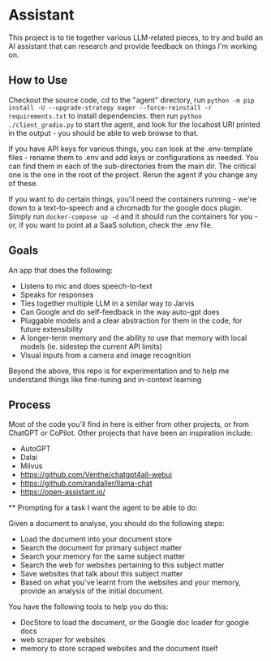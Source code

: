 # Assistant

This project is to tie together various LLM-related pieces, to try and build an AI assistant that can research and provide feedback on things I'm working on.

## How to Use

Checkout the source code, cd to the "agent" directory, run `python -m pip install -U --upgrade-strategy eager --force-reinstall -r requirements.txt` to install dependencies.
then run `python ./client_gradio.py` to start the agent, and look for the locahost URI printed in the output - you should
be able to web browse to that.

If you have API keys for various things, you can look at the .env-template files - rename them to .env and add
keys or configurations as needed. You can find them in each of the sub-directories from the main dir. The critical one
is the one in the root of the project. Rerun the agent if you change any of these.

If you want to do certain things, you'll need the containers running - we're down to a text-to-speech and a chromadb for the google docs
plugin. Simply run `docker-compose up -d` and it should run the containers for you - or, if you want to point at a SaaS solution,
check the .env file.

## Goals

An app that does the following:

  * Listens to mic and does speech-to-text
  * Speaks for responses
  * Ties together multiple LLM in a similar way to Jarvis
  * Can Google and do self-feedback in the way auto-gpt does
  * Pluggable models and a clear abstraction for them in the code, for future extensibility
  * A longer-term memory and the ability to use that memory with local models (ie. sidestep the current API limits)
  * Visual inputs from a camera and image recognition

Beyond the above, this repo is for experimentation and to help me understand things like fine-tuning and in-context learning

## Process

Most of the code you'll find in here is either from other projects, or from ChatGPT or CoPilot.
Other projects that have been an inspiration include:

  * AutoGPT
  * Dalai
  * Milvus
  * https://github.com/Venthe/chatgpt4all-webui
  * https://github.com/randaller/llama-chat
  * https://open-assistant.io/

** Prompting for a task I want the agent to be able to do:

Given a document to analyse, you should do the following steps:

* Load the document into your document store
* Search the document for primary subject matter
* Search your memory for the same subject matter
* Search the web for websites pertaining to this subject matter
* Save websites that talk about this subject matter
* Based on what you've learnt from the websites and your memory, provide an analysis of the initial document.

You have the following tools to help you do this:

* DocStore to load the document, or the Google doc loader for google docs
* web scraper for websites
* memory to store scraped websites and the document itself